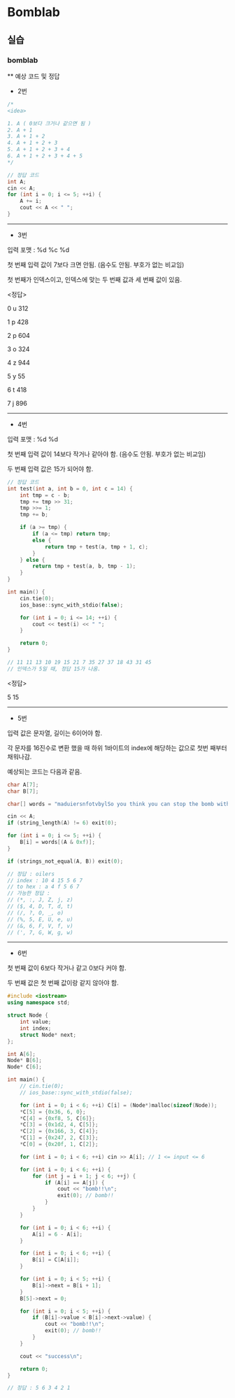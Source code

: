 # Bomblab

## 실습

### bomblab

** 예상 코드 및 정답

- 2번

```cpp
/*
<idea>

1. A ( 0보다 크거나 같으면 됨 )
2. A + 1
3. A + 1 + 2
4. A + 1 + 2 + 3
5. A + 1 + 2 + 3 + 4
6. A + 1 + 2 + 3 + 4 + 5
*/

// 정답 코드
int A;
cin << A;
for (int i = 0; i <= 5; ++i) {
	A += i;
	cout << A << " ";
}
```

---

- 3번

입력 포맷 : %d %c %d

첫 번째 입력 값이 7보다 크면 안됨. (음수도 안됨. 부호가 없는 비교임)

첫 번째가 인덱스이고, 인덱스에 맞는 두 번째 값과 세 번째 값이 있음.

<정답>

0 u 312

1 p 428

2 p 604

3 o 324

4 z 944

5 y 55

6 t 418

7 j 896

---

- 4번

입력 포맷 : %d %d

첫 번째 입력 값이 14보다 작거나 같아야 함. (음수도 안됨. 부호가 없는 비교임)

두 번째 입력 값은 15가 되어야 함.

```cpp
// 정답 코드
int test(int a, int b = 0, int c = 14) {
    int tmp = c - b;
    tmp += tmp >> 31;
    tmp >>= 1;
    tmp += b;

    if (a >= tmp) {
        if (a <= tmp) return tmp;
        else {
            return tmp + test(a, tmp + 1, c);
        }
    } else {
        return tmp + test(a, b, tmp - 1);
    }
}

int main() {
    cin.tie(0);
    ios_base::sync_with_stdio(false);

    for (int i = 0; i <= 14; ++i) {
        cout << test(i) << " ";
    }

    return 0;
}

// 11 11 13 10 19 15 21 7 35 27 37 18 43 31 45
// 인덱스가 5일 때, 정답 15가 나옴.
```

<정답>

5 15

---

- 5번

입력 값은 문자열, 길이는 6이어야 함.

각 문자를 16진수로 변환 했을 때 하위 1바이트의 index에 해당하는 값으로 첫번 째부터 채워나감.

예상되는 코드는 다음과 같음.

```cpp
char A[7];
char B[7];

char[] words = "maduiersnfotvbylSo you think you can stop the bomb with ctrl-c, do you?";

cin << A;
if (string_length(A) != 6) exit(0);

for (int i = 0; i <= 5; ++i) {
	B[i] = words[(A & 0xf)];
}

if (strings_not_equal(A, B)) exit(0);

// 정답 : oilers
// index : 10 4 15 5 6 7
// to hex : a 4 f 5 6 7
// 가능한 정답 :
// (*, :, J, Z, j, z)
// ($, 4, D, T, d, t)
// (/, ?, O, _, o)
// (%, 5, E, U, e, u)
// (&, 6, F, V, f, v)
// (', 7, G, W, g, w)
```

---

- 6번

첫 번째 값이 6보다 작거나 같고 0보다 커야 함.

두 번째 값은 첫 번째 값이랑 같지 않아야 함.

```cpp
#include <iostream>
using namespace std;

struct Node {
	int value;
	int index;
	struct Node* next;
};

int A[6];
Node* B[6];
Node* C[6];

int main() {
    // cin.tie(0);
    // ios_base::sync_with_stdio(false);

    for (int i = 0; i < 6; ++i) C[i] = (Node*)malloc(sizeof(Node));
    *C[5] = {0x36, 6, 0};
    *C[4] = {0xf8, 5, C[6]};
    *C[3] = {0x1d2, 4, C[5]};
    *C[2] = {0x166, 3, C[4]};
    *C[1] = {0x247, 2, C[3]};
    *C[0] = {0x20f, 1, C[2]};

    for (int i = 0; i < 6; ++i) cin >> A[i]; // 1 <= input <= 6

    for (int i = 0; i < 6; ++i) {
        for (int j = i + 1; j < 6; ++j) {
            if (A[i] == A[j]) {
                cout << "bomb!!\n";
                exit(0); // bomb!!
            }
        }
    }

    for (int i = 0; i < 6; ++i) {
        A[i] = 6 - A[i];
    }

    for (int i = 0; i < 6; ++i) {
        B[i] = C[A[i]];
    }

    for (int i = 0; i < 5; ++i) {
        B[i]->next = B[i + 1];
    }
    B[5]->next = 0;

    for (int i = 0; i < 5; ++i) {
        if (B[i]->value < B[i]->next->value) {
            cout << "bomb!!\n";
            exit(0); // bomb!!
        }
    }

    cout << "success\n";

    return 0;
}

// 정답 : 5 6 3 4 2 1
```
